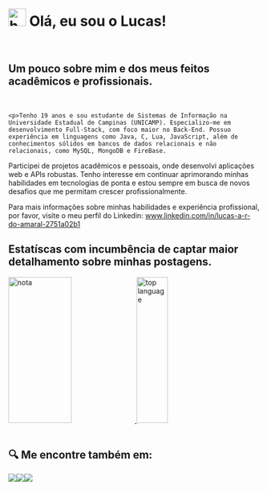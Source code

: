 <div class="description" style="display: inline_block">
    <h1><img src="https://raw.githubusercontent.com/iampavangandhi/iampavangandhi/master/gifs/Hi.gif" height= 35px; alt="hello"> Olá, eu sou o Lucas!</h1> <br>
    <h2>Um pouco sobre mim e dos meus feitos acadêmicos e profissionais.</h2><br>
    
    <p>Tenho 19 anos e sou estudante de Sistemas de Informação na Universidade Estadual de Campinas (UNICAMP). Especializo-me em desenvolvimento Full-Stack, com foco maior no Back-End. Possuo experiência em linguagens como Java, C, Lua, JavaScript, além de conhecimentos sólidos em bancos de dados relacionais e não relacionais, como MySQL, MongoDB e FireBase.

Participei de projetos acadêmicos e pessoais, onde desenvolvi aplicações web e APIs robustas. Tenho interesse em continuar aprimorando minhas habilidades em tecnologias de ponta e estou sempre em busca de novos desafios que me permitam crescer profissionalmente.

Para mais informações sobre minhas habilidades e experiência profissional, por favor, visite o meu perfil do Linkedin: www.linkedin.com/in/lucas-a-r-do-amaral-2751a02b1
<br>

<h2>Estatíscas com incumbência de captar maior detalhamento sobre minhas postagens.</h2>
    <a href="https://github.com/LucasDoAmaral-Prog">
     <img src="https://github-readme-stats.vercel.app/api?username=LucasDoAmaral-Prog&show_icons=true&theme=dracula" alt="nota" height= 290px width=50%>
     <img src="https://github-readme-stats.vercel.app/api/top-langs/?username=LucasDoAmaral-Prog&layout=compact&theme=dracula" alt="top language" height=290px width=35%>
    </a>
</div>
<br>
<div class="social networks" style="display: inline_block">
<h2>🔍 Me encontre também em:</h2>
 
  <a href="https://www.instagram.com/lucasamarallz/"><img src="https://img.shields.io/badge/Instagram-%23E4405F.svg?style=for-the-badge&logo=Instagram&logoColor=white"></a><a href="https://discord.gg/qarQmFYFnz"><img src="https://img.shields.io/badge/Discord-7289DA?style=for-the-badge&logo=discord&logoColor=white"></a><a href="https://open.spotify.com/user/lukgammer.amaral?si=e4f33a21874b49b6"><img src="https://img.shields.io/badge/Spotify-1ED760?&style=for-the-badge&logo=spotify&logoColor=white"></a>
